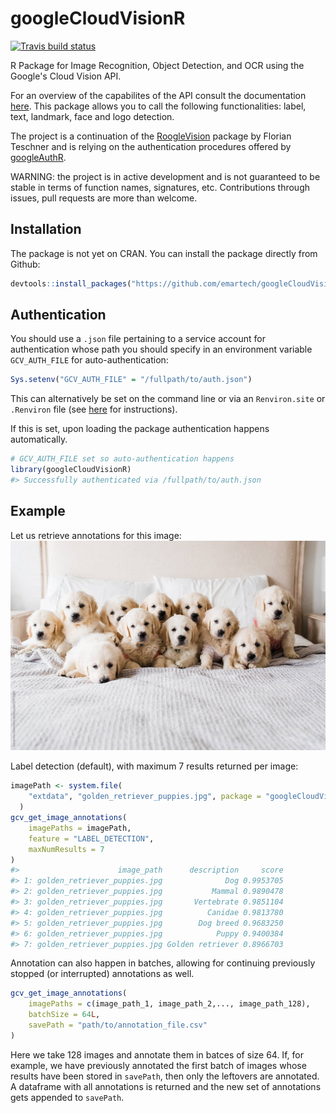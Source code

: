 # googleCloudVisionR
[![Travis build status](https://travis-ci.org/emartech/googleCloudVisionR.svg?branch=master)](https://travis-ci.org/emartech/googleCloudVisionR)

R Package for Image Recognition, Object Detection, and OCR using the Google's Cloud Vision API.

For an overview of the capabilites of the API consult the documentation [here](https://cloud.google.com/vision/).
This package allows you to call the following functionalities: label, text, landmark, face and logo detection.

The project is a continuation of the [RoogleVision](https://github.com/cloudyr/RoogleVision) package
by Florian Teschner and is relying on the authentication procedures offered by
[googleAuthR](https://cran.r-project.org/web/packages/googleAuthR/index.html).

WARNING: the project is in active development and is not guaranteed to be stable in terms of
function names, signatures, etc. Contributions through issues, pull requests are more than
welcome.

## Installation

The package is not yet on CRAN. You can install the package directly from Github:
``` r
devtools::install_packages("https://github.com/emartech/googleCloudVisionR")
```

## Authentication

You should use a `.json` file pertaining to a service account for authentication
whose path you should specify in an environment variable `GCV_AUTH_FILE`
for auto-authentication:

```r
Sys.setenv("GCV_AUTH_FILE" = "/fullpath/to/auth.json")
```

This can alternatively be set on the command line or via an `Renviron.site` or 
`.Renviron` file (see [here](https://cran.r-project.org/web/packages/httr/vignettes/api-packages.html) for instructions).

If this is set, upon loading the package authentication happens
automatically.

```r
# GCV_AUTH_FILE set so auto-authentication happens
library(googleCloudVisionR)
#> Successfully authenticated via /fullpath/to/auth.json
```

## Example

Let us retrieve annotations for this image:
![](inst/extdata/golden_retriever_puppies.jpg)

Label detection (default), with maximum 7 results returned per image:

```r
imagePath <- system.file(
    "extdata", "golden_retriever_puppies.jpg", package = "googleCloudVisionR"
  )
gcv_get_image_annotations(
    imagePaths = imagePath, 
    feature = "LABEL_DETECTION",
    maxNumResults = 7
)
#>                      image_path      description     score
#> 1: golden_retriever_puppies.jpg              Dog 0.9953705
#> 2: golden_retriever_puppies.jpg           Mammal 0.9890478
#> 3: golden_retriever_puppies.jpg       Vertebrate 0.9851104
#> 4: golden_retriever_puppies.jpg          Canidae 0.9813780
#> 5: golden_retriever_puppies.jpg        Dog breed 0.9683250
#> 6: golden_retriever_puppies.jpg            Puppy 0.9400384
#> 7: golden_retriever_puppies.jpg Golden retriever 0.8966703
```

Annotation can also happen in batches, allowing for continuing previously
stopped (or interrupted) annotations as well.

```r
gcv_get_image_annotations(
    imagePaths = c(image_path_1, image_path_2,..., image_path_128),
    batchSize = 64L,
    savePath = "path/to/annotation_file.csv"
)
```
Here we take 128 images and annotate them in batces of size 64.
If, for example, we have previously annotated the first batch of images
whose results have been stored in `savePath`, then only the leftovers
are annotated. A dataframe with all annotations is returned and the
new set of annotations gets appended to `savePath`.
